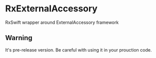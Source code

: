 # RxExternalAccessory
RxSwift wrapper around ExternalAccessory framework

## Warning
It's pre-release version. Be careful with using it in your prouction code.
